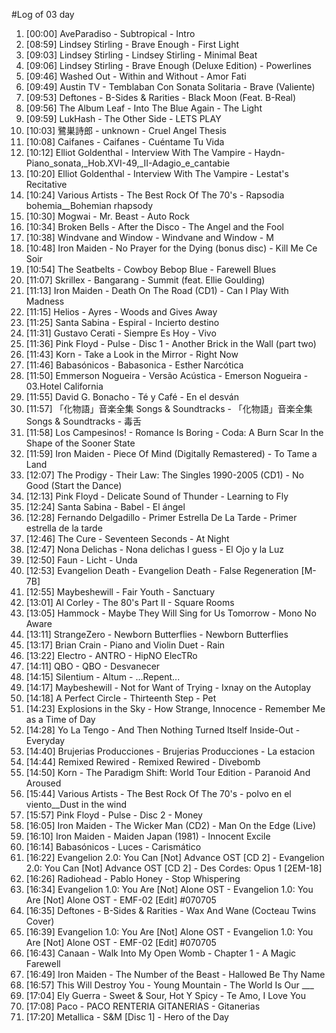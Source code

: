 #Log of 03 day

1. [00:00] AveParadiso - Subtropical - Intro
1. [08:59] Lindsey Stirling - Brave Enough - First Light
1. [09:03] Lindsey Stirling - Lindsey Stirling - Minimal Beat
1. [09:06] Lindsey Stirling - Brave Enough (Deluxe Edition) - Powerlines
1. [09:46] Washed Out - Within and Without - Amor Fati
1. [09:49] Austin TV - Temblaban Con Sonata Solitaria - Brave (Valiente)
1. [09:53] Deftones - B-Sides & Rarities - Black Moon (Feat. B-Real)
1. [09:56] The Album Leaf - Into The Blue Again - The Light
1. [09:59] LukHash - The Other Side - LETS PLAY
1. [10:03] 鷺巣詩郎 - unknown - Cruel Angel Thesis
1. [10:08] Caifanes - Caifanes - Cuéntame Tu Vida
1. [10:12] Elliot Goldenthal - Interview With The Vampire - Haydn-Piano_sonata,_Hob.XVI-49,_II-Adagio_e_cantabie
1. [10:20] Elliot Goldenthal - Interview With The Vampire - Lestat's Recitative
1. [10:24] Various Artists - The Best Rock Of The 70's - Rapsodia bohemia__Bohemian rhapsody
1. [10:30] Mogwai - Mr. Beast - Auto Rock
1. [10:34] Broken Bells - After the Disco - The Angel and the Fool
1. [10:38] Windvane and Window - Windvane and Window - M
1. [10:48] Iron Maiden - No Prayer for the Dying (bonus disc) - Kill Me Ce Soir
1. [10:54] The Seatbelts - Cowboy Bebop Blue - Farewell Blues
1. [11:07] Skrillex - Bangarang - Summit (feat. Ellie Goulding)
1. [11:13] Iron Maiden - Death On The Road (CD1) - Can I Play With Madness
1. [11:15] Helios - Ayres - Woods and Gives Away
1. [11:25] Santa Sabina - Espiral - Incierto destino
1. [11:31] Gustavo Cerati - Siempre Es Hoy - Vivo
1. [11:36] Pink Floyd - Pulse - Disc 1 - Another Brick in the Wall (part two)
1. [11:43] Korn - Take a Look in the Mirror - Right Now
1. [11:46] Babasónicos - Babasonica - Esther Narcótica
1. [11:50] Emmerson Nogueira - Versão Acústica - Emerson Nogueira - 03.Hotel California
1. [11:55] David G. Bonacho - Té y Café - En el desván
1. [11:57] 「化物語」音楽全集 Songs & Soundtracks - 「化物語」音楽全集 Songs & Soundtracks - 毒舌
1. [11:58] Los Campesinos! - Romance Is Boring - Coda: A Burn Scar In the Shape of the Sooner State
1. [11:59] Iron Maiden - Piece Of Mind (Digitally Remastered) - To Tame a Land
1. [12:07] The Prodigy - Their Law: The Singles 1990-2005 (CD1) - No Good (Start the Dance)
1. [12:13] Pink Floyd - Delicate Sound of Thunder - Learning to Fly
1. [12:24] Santa Sabina - Babel - El ángel
1. [12:28] Fernando Delgadillo - Primer Estrella De La Tarde - Primer estrella de la tarde
1. [12:46] The Cure - Seventeen Seconds - At Night
1. [12:47] Nona Delichas - Nona delichas I guess - El Ojo y la Luz
1. [12:50] Faun - Licht - Unda
1. [12:53] Evangelion Death - Evangelion Death - False Regeneration [M-7B]
1. [12:55] Maybeshewill - Fair Youth - Sanctuary
1. [13:01] Al Corley - The 80's Part II - Square Rooms
1. [13:05] Hammock - Maybe They Will Sing for Us Tomorrow - Mono No Aware
1. [13:11] StrangeZero - Newborn Butterflies - Newborn Butterflies
1. [13:17] Brian Crain - Piano and Violin Duet - Rain
1. [13:22] Electro - ANTRO - HipNO ElecTRo
1. [14:11] QBO - QBO - Desvanecer
1. [14:15] Silentium - Altum - ...Repent...
1. [14:17] Maybeshewill - Not for Want of Trying - Ixnay on the Autoplay
1. [14:18] A Perfect Circle - Thirteenth Step - Pet
1. [14:23] Explosions in the Sky - How Strange, Innocence - Remember Me as a Time of Day
1. [14:28] Yo La Tengo - And Then Nothing Turned Itself Inside-Out - Everyday
1. [14:40] Brujerias Producciones - Brujerias Producciones - La estacion
1. [14:44] Remixed Rewired - Remixed Rewired - Divebomb
1. [14:50] Korn - The Paradigm Shift: World Tour Edition - Paranoid And Aroused
1. [15:44] Various Artists - The Best Rock Of The 70's - polvo en el viento__Dust in the wind
1. [15:57] Pink Floyd - Pulse - Disc 2 - Money
1. [16:05] Iron Maiden - The Wicker Man (CD2) - Man On the Edge (Live)
1. [16:10] Iron Maiden - Maiden Japan (1981) - Innocent Excile
1. [16:14] Babasónicos - Luces - Carismático
1. [16:22] Evangelion 2.0: You Can [Not] Advance OST [CD 2] - Evangelion 2.0: You Can [Not] Advance OST [CD 2] - Des Cordes: Opus 1 [2EM-18]
1. [16:26] Radiohead - Pablo Honey - Stop Whispering
1. [16:34] Evangelion 1.0: You Are [Not] Alone OST - Evangelion 1.0: You Are [Not] Alone OST - EMF-02 [Edit] #070705
1. [16:35] Deftones - B-Sides & Rarities - Wax And Wane (Cocteau Twins Cover)
1. [16:39] Evangelion 1.0: You Are [Not] Alone OST - Evangelion 1.0: You Are [Not] Alone OST - EMF-02 [Edit] #070705
1. [16:43] Canaan - Walk Into My Open Womb - Chapter 1 - A Magic Farewell
1. [16:49] Iron Maiden - The Number of the Beast - Hallowed Be Thy Name
1. [16:57] This Will Destroy You - Young Mountain - The World Is Our ___
1. [17:04] Ely Guerra - Sweet & Sour, Hot Y Spicy - Te Amo, I Love You
1. [17:08] Paco - PACO RENTERIA GITANERIAS - Gitanerias
1. [17:20] Metallica - S&M [Disc 1] - Hero of the Day
